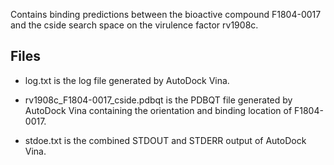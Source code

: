 Contains binding predictions between the bioactive compound F1804-0017 and the cside search space on the virulence factor rv1908c.

## Files

- log.txt is the log file generated by AutoDock Vina.

- rv1908c_F1804-0017_cside.pdbqt is the PDBQT file generated by AutoDock Vina containing the orientation and binding location of F1804-0017.

- stdoe.txt is the combined STDOUT and STDERR output of AutoDock Vina.

